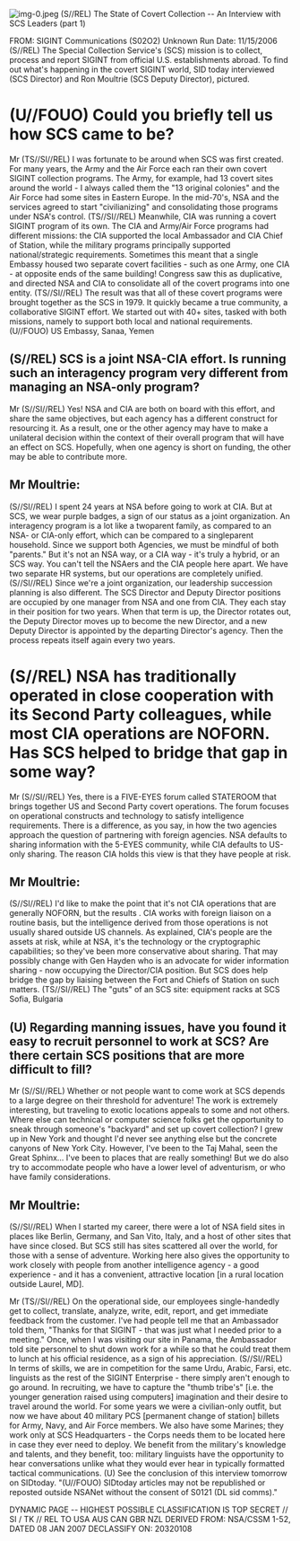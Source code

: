 ![img-0.jpeg](img-0.jpeg)
(S//REL) The State of Covert Collection -- An Interview with SCS Leaders (part 1)

FROM: SIGINT Communications (S02O2)
Unknown
Run Date: 11/15/2006
(S//REL) The Special Collection Service's (SCS) mission is to collect, process and report SIGINT from official U.S. establishments abroad. To find out what's happening in the covert SIGINT world, SID today interviewed (SCS Director) and Ron Moultrie (SCS Deputy Director), pictured.

# (U//FOUO) Could you briefly tell us how SCS came to be? 

Mr
(TS//SI//REL) I was fortunate to be around when SCS was first created. For many years, the Army and the Air Force each ran their own covert SIGINT collection programs. The Army, for example, had 13 covert sites around the world - I always called them the "13 original colonies" and the Air Force had some sites in Eastern Europe. In the mid-70's, NSA and the services agreed to start "civilianizing" and consolidating those programs under NSA's control.
(TS//SI//REL) Meanwhile, CIA was running a covert SIGINT program of its own. The CIA and Army/Air Force programs had different missions: the CIA supported the local Ambassador and CIA Chief of Station, while the military programs principally supported national/strategic requirements. Sometimes this meant that a single Embassy housed two separate covert facilities - such as one Army, one CIA - at opposite ends of the same building! Congress saw this as duplicative, and directed NSA and CIA to consolidate all of the covert programs into one entity.
(TS//SI//REL) The result was that all of these covert programs were brought together as the SCS in 1979. It quickly became a true community, a collaborative SIGINT effort. We started out with 40+ sites, tasked with both missions, namely to support both local and national requirements.
(U//FOUO) US Embassy, Sanaa, Yemen

## (S//REL) SCS is a joint NSA-CIA effort. Is running such an interagency program very different from managing an NSA-only program?

Mr
(S//SI//REL) Yes! NSA and CIA are both on board with this effort, and share the same objectives, but each agency has a different construct for resourcing it. As a result, one or the other agency may have to make a unilateral decision within the context of their overall program that will have an effect on SCS. Hopefully, when one agency is short on funding, the other may be able to contribute more.

## Mr Moultrie:

(S//SI//REL) I spent 24 years at NSA before going to work at CIA. But at SCS, we wear purple badges, a sign of our status as a joint organization. An interagency program is a lot like a twoparent family, as compared to an NSA- or CIA-only effort, which can be compared to a singleparent household. Since we support both Agencies, we must be mindful of both "parents." But it's not an NSA way, or a CIA way - it's truly a hybrid, or an SCS way. You can't tell the NSAers and the CIA people here apart. We have two separate HR systems, but our operations are completely unified.
(S//SI//REL) Since we're a joint organization, our leadership succession planning is also different. The SCS Director and Deputy Director positions are occupied by one manager from NSA and one from CIA. They each stay in their position for two years. When that term is up, the Director rotates out, the Deputy Director moves up to become the new Director, and a new Deputy Director is appointed by the departing Director's agency. Then the process repeats itself again every two years.

# (S//REL) NSA has traditionally operated in close cooperation with its Second Party colleagues, while most CIA operations are NOFORN. Has SCS helped to bridge that gap in some way? 

Mr
(S//SI//REL) Yes, there is a FIVE-EYES forum called STATEROOM that brings together US and Second Party covert operations. The forum focuses on operational constructs and technology to satisfy intelligence requirements. There is a difference, as you say, in how the two agencies approach the question of partnering with foreign agencies. NSA defaults to sharing information with the 5-EYES community, while CIA defaults to US-only sharing. The reason CIA holds this view is that they have people at risk.

## Mr Moultrie:

(S//SI//REL) I'd like to make the point that it's not CIA operations that are generally NOFORN, but the results . CIA works with foreign liaison on a routine basis, but the intelligence derived from those operations is not usually shared outside US channels. As explained, CIA's people are the assets at risk, while at NSA, it's the technology or the cryptographic capabilities; so they've been more conservative about sharing. That may possibly change with Gen Hayden who is an advocate for wider information sharing - now occupying the Director/CIA position. But SCS does help bridge the gap by liaising between the Fort and Chiefs of Station on such matters.
(TS//SI//REL) The "guts" of an SCS site: equipment racks at SCS Sofia, Bulgaria

## (U) Regarding manning issues, have you found it easy to recruit personnel to work at SCS? Are there certain SCS positions that are more difficult to fill?

Mr
(S//SI//REL) Whether or not people want to come work at SCS depends to a large degree on their threshold for adventure! The work is extremely interesting, but traveling to exotic locations appeals to some and not others. Where else can technical or computer science folks get the opportunity to sneak through someone's "backyard" and set up covert collection? I grew up in New York and thought I'd never see anything else but the concrete canyons of New York City. However, I've been to the Taj Mahal, seen the Great Sphinx... I've been to places that are really something! But we do also try to accommodate people who have a lower level of adventurism, or who have family considerations.

## Mr Moultrie:

(S//SI//REL) When I started my career, there were a lot of NSA field sites in places like Berlin, Germany, and San Vito, Italy, and a host of other sites that have since closed. But SCS still has sites scattered all over the world, for those with a sense of adventure. Working here also gives the opportunity to work closely with people from another intelligence agency - a good experience - and it has a convenient, attractive location [in a rural location outside Laurel, MD].

Mr
(TS//SI//REL) On the operational side, our employees single-handedly get to collect, translate, analyze, write, edit, report, and get immediate feedback from the customer. I've had people tell me that an Ambassador told them, "Thanks for that SIGINT - that was just what I needed prior to a meeting." Once, when I was visiting our site in Panama, the Ambassador told site personnel to shut down work for a while so that he could treat them to lunch at his official residence, as a sign of his appreciation.
(S//SI//REL) In terms of skills, we are in competition for the same Urdu, Arabic, Farsi, etc. linguists as the rest of the SIGINT Enterprise - there simply aren't enough to go around. In recruiting, we have to capture the "thumb tribe's" [i.e. the younger generation raised using
computers] imagination and their desire to travel around the world. For some years we were a civilian-only outfit, but now we have about 40 military PCS [permanent change of station] billets for Army, Navy, and Air Force members. We also have some Marines; they work only at SCS Headquarters - the Corps needs them to be located here in case they ever need to deploy. We benefit from the military's knowledge and talents, and they benefit, too: military linguists have the opportunity to hear conversations unlike what they would ever hear in typically formatted tactical communications.
(U) See the conclusion of this interview tomorrow on SIDtoday.
"(U//FOUO) SIDtoday articles may not be republished or reposted outside NSANet without the consent of S0121 (DL sid comms)."

DYNAMIC PAGE -- HIGHEST POSSIBLE CLASSIFICATION IS TOP SECRET // SI / TK // REL TO USA AUS CAN GBR NZL DERIVED FROM: NSA/CSSM 1-52, DATED 08 JAN 2007 DECLASSIFY ON: 20320108
